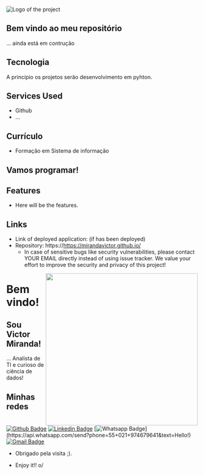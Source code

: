 

![Logo of the project](https://ci5.googleusercontent.com/proxy/txw_7yOq1rKWTTF0mJB0sZlc1-qE-ZAeGNOGeawQcKCbyccqzQAGtZEQDkyGkxZSlrAzJ3qExXVTPlwoF0UcMSnRMYb9stQAxVmXTfg04-bM5XBFHNSnSYy0znJKkpDQqkEXuAV7GbMW4zfmDLYup1Mrk9N5z8cZ=s0-d-e1-ft#https://www.freelogodesign.org/file/app/client/thumb/8c81cc95-8ad6-4fa4-8e90-75dd08ce7d73_200x200.png)
 
## Bem vindo ao meu repositório
 
... ainda está em contrução
  
## Tecnologia 
 
A princípio os projetos serão desenvolvimento em pyhton.
 
 
## Services Used
 
* Github
* ...

## Currículo
- Formação em Sistema de informação

## Vamos programar!
  
## Features
 
  - Here will be the features.
 
 ## Links
 
  - Link of deployed application: (if has been deployed)
  - Repository: https://https://mirandavictor.github.io/
    - In case of sensitive bugs like security vulnerabilities, please contact
      YOUR EMAIL directly instead of using issue tracker. We value your effort
      to improve the security and privacy of this project!
 


<img align="right" width="400" height="400" src="https://avatars2.githubusercontent.com/u/52932678?s=460&v=4">
 
# Bem vindo!
 
## Sou Victor Miranda!
 
… Analista de TI e curioso de ciência de dados!
 
 
## Minhas redes
[![Github Badge](https://img.shields.io/badge/-Github-000?style=flat-square&logo=Github&logoColor=white&link=link_do_seu_perfil_no_github)](https://github.com/mirandavictor/)
[![Linkedin Badge](https://img.shields.io/badge/-LinkedIn-blue?style=flat-square&logo=Linkedin&logoColor=white&link=link_do_seu_perfil_no_linkedin)](https://www.linkedin.com/in/mirandavictor/)
[![Whatsapp Badge](https://img.shields.io/badge/-Whatsapp-4CA143?style=flat-square&labelColor=4CA143&logo=whatsapp&logoColor=white&link=https://api.whatsapp.com/send?phone=55+021+974679641&text=Hello!)](https://api.whatsapp.com/send?phone=55+021+974679641&text=Hello!)
[![Gmail Badge](https://img.shields.io/badge/-Gmail-c14438?style=flat-square&logo=Gmail&logoColor=white&link=mailto:seu_email)](mailto:victormiranda.vm7@gmail.com)
 
- Obrigado pela visita ;). 
 
- Enjoy it!! o/
